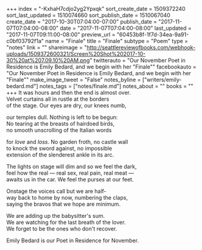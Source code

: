 +++
index = "-KxhaH7cdjo2yg2Ypxqk"
sort_create_date = 1509372240
sort_last_updated = 1510074660
sort_publish_date = 1510067040
create_date = "2017-10-30T07:04:00-07:00"
publish_date = "2017-11-07T07:04:00-08:00"
date = "2017-11-07T07:04:00-08:00"
last_updated = "2017-11-07T09:11:00-08:00"
preview_url = "60453b8f-1f7d-34ea-9a91-c0bf03792f1a"
name = "Finale"
title = "Finale"
subtype = "Poem"
type = "notes"
link = ""
shareimage = "http://seattlereviewofbooks.com/webhook-uploads/1509372600321/Screen%20Shot%202017-10-30%20at%207.09.10%20AM.png"
twitterauto = "Our November Poet in Residence is Emily Bedard, and we begin with her \"Finale\""
facebookauto = "Our November Poet in Residence is Emily Bedard, and we begin with her \"Finale\""
make_image_tweet = "False"
notes_byline = ["writers/emily-bedard.md"]
notes_tags = ["notes/finale.md"]
notes_about = ""
books = ""
+++
It was hours and then the end is almost over.<br>
Velvet curtains all in rustle at the borders<br>
of the stage. Our eyes are dry, our knees numb,

our temples dull. Nothing is left to be begun:<br>
No tearing at the breasts of hairdoed birds,<br>
no smooth unscrolling of the Italian words

for _love_ and _loss_. No garden froth, no castle wall<br>
to knock the sword against, no impossible<br>
extension of the slenderest ankle in its arc.

The lights on stage will dim and so we feel the dark, <br>
feel how the real &mdash; real sex, real pain, real meat &mdash;<br>
awaits us in the car. We feel the purses at our feet.

Onstage the voices call but we are half-<br>
way back to home by now, numbering the claps,<br>
saying the bravos that we hope are minimum.

We are adding up the babysitter's sum.<br>
We are watching for the last breath of the lover.<br>
We forget to be the ones who don't recover.

<p class="poem-footer">Emily Bedard is our Poet in Residence for November.</p>